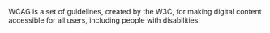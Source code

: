 WCAG is a set of guidelines, created by the W3C, for making digital content accessible for all users, including people with disabilities.
